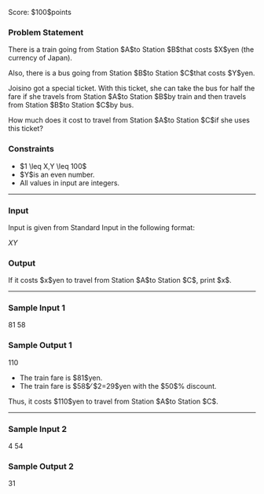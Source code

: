 
<div>

<span>

<span>

<p>
Score: $100$points
</p>

<div>

<section>

### **Problem Statement**

<p>
There is a train going from Station $A$to Station $B$that costs $X$yen (the currency of Japan).
</p>

<p>
Also, there is a bus going from Station $B$to Station $C$that costs $Y$yen.
</p>

<p>
Joisino got a special ticket. With this ticket, she can take the bus for half the fare if she travels from Station $A$to Station $B$by train and then travels from Station $B$to Station $C$by bus.
</p>

<p>
How much does it cost to travel from Station $A$to Station $C$if she uses this ticket?
</p>

</section>

</div>

<div>

<section>

### **Constraints**

<ul>

<li>
$1 \leq X,Y \leq 100$
</li>

<li>
$Y$is an even number.
</li>

<li>
All values in input are integers.
</li>

</ul>

</section>

</div>

---

<div>

<div>

<section>

### **Input**

<p>
Input is given from Standard Input in the following format:
</p>

<div>

$X$$Y$
</div>

</section>

</div>

<div>

<section>

### **Output**

<p>
If it costs $x$yen to travel from Station $A$to Station $C$, print $x$.
</p>

</section>

</div>

</div>

---

<div>

<section>

### **Sample Input 1**

<div>

81 58

</div>

</section>

</div>

<div>

<section>

### **Sample Output 1**

<div>

110

</div>

<ul>

<li>
The train fare is $81$yen.
</li>

<li>
The train fare is $58$⁄ $2=29$yen with the $50$% discount.
</li>

</ul>

<p>
Thus, it costs $110$yen to travel from Station $A$to Station $C$.
</p>

</section>

</div>

---

<div>

<section>

### **Sample Input 2**

<div>

4 54

</div>

</section>

</div>

<div>

<section>

### **Sample Output 2**

<div>

31

</div>

</section>

</div>

</span>

</span>

</div>

